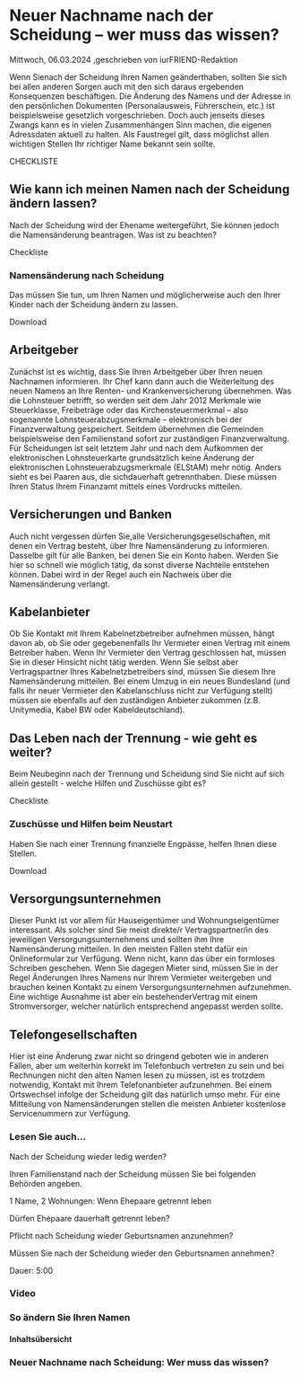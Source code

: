 # Neuer Nachname nach der Scheidung – wer muss das wissen?

Mittwoch, 06.03.2024 ,geschrieben von iurFRIEND-Redaktion

Wenn Sienach der Scheidung Ihren Namen geänderthaben, sollten Sie sich bei allen anderen Sorgen auch mit den sich daraus ergebenden Konsequenzen beschäftigen. Die Änderung des Namens und der Adresse in den persönlichen Dokumenten (Personalausweis, Führerschein, etc.) ist beispielsweise gesetzlich vorgeschrieben. Doch auch jenseits dieses Zwangs kann es in vielen Zusammenhängen Sinn machen, die eigenen Adressdaten aktuell zu halten. Als Faustregel gilt, dass möglichst allen wichtigen Stellen Ihr richtiger Name bekannt sein sollte.

CHECKLISTE

## Wie kann ich meinen Namen nach der Scheidung ändern lassen?

Nach der Scheidung wird der Ehename weitergeführt, Sie können jedoch die Namensänderung beantragen. Was ist zu beachten?

Checkliste

### Namensänderung nach Scheidung

Das müssen Sie tun, um Ihren Namen und möglicherweise auch den Ihrer Kinder nach der Scheidung ändern zu lassen.

Download

## Arbeitgeber

Zunächst ist es wichtig, dass Sie Ihren Arbeitgeber über Ihren neuen Nachnamen informieren. Ihr Chef kann dann auch die Weiterleitung des neuen Namens an Ihre Renten- und Krankenversicherung übernehmen. Was die Lohnsteuer betrifft, so werden seit dem Jahr 2012 Merkmale wie Steuerklasse, Freibeträge oder das Kirchensteuermerkmal – also sogenannte Lohnsteuerabzugsmerkmale – elektronisch bei der Finanzverwaltung gespeichert. Seitdem übernehmen die Gemeinden beispielsweise den Familienstand sofort zur zuständigen Finanzverwaltung. Für Scheidungen ist seit letztem Jahr und nach dem Aufkommen der elektronischen Lohnsteuerkarte grundsätzlich keine Änderung der elektronischen Lohnsteuerabzugsmerkmale (ELStAM) mehr nötig. Anders sieht es bei Paaren aus, die sichdauerhaft getrennthaben. Diese müssen Ihren Status Ihrem Finanzamt mittels eines Vordrucks mitteilen.

## Versicherungen und Banken

Auch nicht vergessen dürfen Sie,alle Versicherungsgesellschaften, mit denen ein Vertrag besteht, über Ihre Namensänderung zu informieren. Dasselbe gilt für alle Banken, bei denen Sie ein Konto haben. Werden Sie hier so schnell wie möglich tätig, da sonst diverse Nachteile entstehen können. Dabei wird in der Regel auch ein Nachweis über die Namensänderung verlangt.

## Kabelanbieter

Ob Sie Kontakt mit Ihrem Kabelnetzbetreiber aufnehmen müssen, hängt davon ab, ob Sie oder gegebenenfalls Ihr Vermieter einen Vertrag mit einem Betreiber haben. Wenn Ihr Vermieter den Vertrag geschlossen hat, müssen Sie in dieser Hinsicht nicht tätig werden. Wenn Sie selbst aber Vertragspartner Ihres Kabelnetzbetreibers sind, müssen Sie diesem Ihre Namensänderung mitteilen. Bei einem Umzug in ein neues Bundesland (und falls ihr neuer Vermieter den Kabelanschluss nicht zur Verfügung stellt) müssen sie ebenfalls auf den zuständigen Anbieter zukommen (z.B. Unitymedia, Kabel BW oder Kabeldeutschland).

## Das Leben nach der Trennung - wie geht es weiter?

Beim Neubeginn nach der Trennung und Scheidung sind Sie nicht auf sich allein gestellt - welche Hilfen und Zuschüsse gibt es?

Checkliste

### Zuschüsse und Hilfen beim Neustart

Haben Sie nach einer Trennung finanzielle Engpässe, helfen Ihnen diese Stellen.

Download

## Versorgungsunternehmen

Dieser Punkt ist vor allem für Hauseigentümer und Wohnungseigentümer interessant. Als solcher sind Sie meist direkte/r Vertragspartner/in des jeweiligen Versorgungsunternehmens und sollten ihm Ihre Namensänderung mitteilen. In den meisten Fällen steht dafür ein Onlineformular zur Verfügung. Wenn nicht, kann das über ein formloses Schreiben geschehen. Wenn Sie dagegen Mieter sind, müssen Sie in der Regel Änderungen Ihres Namens nur Ihrem Vermieter weitergeben und brauchen keinen Kontakt zu einem Versorgungsunternehmen aufzunehmen. Eine wichtige Ausnahme ist aber ein bestehenderVertrag mit einem Stromversorger, welcher natürlich entsprechend angepasst werden sollte.

## Telefongesellschaften

Hier ist eine Änderung zwar nicht so dringend geboten wie in anderen Fällen, aber um weiterhin korrekt im Telefonbuch vertreten zu sein und bei Rechnungen nicht den alten Namen lesen zu müssen, ist es trotzdem notwendig, Kontakt mit Ihrem Telefonanbieter aufzunehmen. Bei einem Ortswechsel infolge der Scheidung gilt das natürlich umso mehr. Für eine Mitteilung von Namensänderungen stellen die meisten Anbieter kostenlose Servicenummern zur Verfügung.

### Lesen Sie auch...

Nach der Scheidung wieder ledig werden?

Ihren Familienstand nach der Scheidung müssen Sie bei folgenden Behörden angeben.

1 Name, 2 Wohnungen: Wenn Ehepaare getrennt leben

Dürfen Ehepaare dauerhaft getrennt leben?

Pflicht nach Scheidung wieder Geburtsnamen anzunehmen?

Müssen Sie nach der Scheidung wieder den Geburtsnamen annehmen?

Dauer: 5:00

### Video

### So ändern Sie Ihren Namen

#### Inhaltsübersicht

### Neuer Nachname nach Scheidung: Wer muss das wissen?